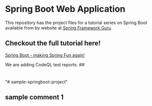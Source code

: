 # Spring Boot Web Application
This repository has the project files for a tutorial series on Spring Boot available from by website at [Spring Framework Guru](https://springframework.guru)

## Checkout the full tutorial here!
[Spring Boot - making Spring Fun again!](https://springframework.guru/spring-boot-web-application-part-1-spring-initializr/)

We are adding CodeQL test reports. ##
#
###
#
"# sample-springboot-project" 

## sample comment 1
